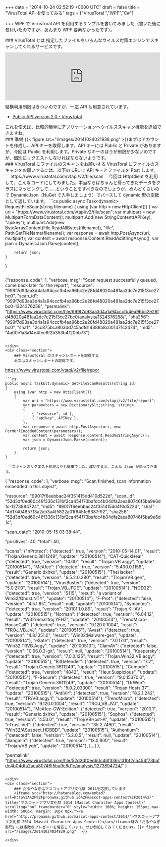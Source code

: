 
+++
date = "2014-10-24 02:52:19 +0000 UTC"
draft = false
title = "VirusTotal API を使ってみる"
tags = ["VirusToral ","WPF","C#"]

+++
WPF で VirusToral API を利用するサンプルを書いてみました（書いた後に気付いたのですが、あんまり WPF 要素なかったです）。

<div class="section">
    ### VirusTotal とは
    指定したファイルをいろんなウイルス対策エンジンでスキャンしてくれるサービスです。<iframe src="http://hatenablog.com/embed?url=https%3A%2F%2Fwww.virustotal.com%2F" title="VirusTotal - Free Online Virus, Malware and URL Scanner" scrolling="no" frameborder="0" style="width: 100%; height: 155px; max-width: 500px; margin: 10px 0px;"><a href="https://www.virustotal.com/">VirusTotal - Free Online Virus, Malware and URL Scanner</a></iframe>結構利用制限はきついのですが、一応 API も用意されています。

<ul>
<li><a href="https://www.virustotal.com/ja/documentation/public-api/">Public API version 2.0 - VirusTotal</a></li>
</ul>これを使えば、比較的簡単にアプリケーションへウイルススキャン機能を追加できますね。

</div>
<div class="section">
    ### 準備
    {{< figure src="/images/20141024021938.png"  >}}まずはアカウントを作成し、API キーを取得します。API キーには Public と Private がありますが、今回は Public を利用します。Private なキーのほうが制限が少ないのですが、個別にリクエストしなければならないようです。

</div>
<div class="section">
    ### VirusToral にファイルのスキャンをお願いする
    VirusToral にファイルのスキャンをお願いするには、以下の URL に API キーとファイルを Post します。
```
https://www.virustotal.com/vtapi/v2/file/scan
```今回は HttpClient を利用して、こんなコードにしてみました。本当ならばちゃんと帰ってきたデータをクラスにマッピングして……ということをすべきなのでしょうが、めんどくさいので DynamicJson（NuGet で入手しましょう）でパースして dynamic 型の変数として返しています。
```cs
public async Task&lt;dynamic> RequestFileScan(string filename)
{
    using (var http = new HttpClient())
    {
        var uri = "https://www.virustotal.com/vtapi/v2/file/scan";
        var multipart = new MultipartFormDataContent();
        multipart.Add(new StringContent(APIKey), "apikey");
        multipart.Add(new ByteArrayContent(File.ReadAllBytes(filename)), "file", Path.GetFileName(filename));
        var response = await http.PostAsync(uri, multipart);
        var content = await response.Content.ReadAsStringAsync();
        var json = DynamicJson.Parse(content);

        return json;
    }
}

```HttpClient の使い方、これであってるのかな……。まだ使い慣れてなくて、あんまりよく分かってません。GetAsync()、PostAsync() で簡単に非同期リクエストが投げられるのはわかりやすいのですけど、ファイルを送りたいとか、Cookie をセットしたいとか、ちょっとヒネったことをしようとするとすぐに Google 先生に泣きつかなきゃいけませんね。……僕だけですか、そうですか。Windows ストア アプリなんかではもっぱらこちらを使うようですので、慣れていきたいものです。{{< figure src="/images/20141024024314.png"  >}}ちなみに、返り値の Json の中身はこんな感じです。
```
{"response_code": 1,
 "verbose_msg": "Scan request successfully queued, come back later for the report",
 "resource": "999f7d93aa3d4a1a94cccfb4ea96bc2e28fd48020a481aa2dc7e215f3ce27bc0",
 "scan_id": "999f7d93aa3d4a1a94cccfb4ea96bc2e28fd48020a481aa2dc7e215f3ce27bc0-1324376258",
 "permalink": "https://www.virustotal.com/file/999f7d93aa3d4a1a94cccfb4ea96bc2e28fd48020a481aa2dc7e215f3ce27bc0/analysis/1324376258/",
 "sha256": "999f7d93aa3d4a1a94cccfb4ea96bc2e28fd48020a481aa2dc7e215f3ce27bc0",
 "sha1": "2cc875bca8030d745adfd14388b8c001471c2474",
 "md5": "4a00e1a3a14e4fec6f2b353b4f20bb73"}
```response_code が 1 であればとりあえず成功。verbose_msg に「スキャンしているから後でレポートを取りに来てね」というメッセージが格納されます。{{< figure src="/images/20141024023747.png"  >}}レポートは scan_id で問い合わせますので、どこかに保存しておきましょう。

</div>
<div class="section">
    ### VirusToral のスキャンレポートを取得する
    お次はスキャンレポートの取得です。
```
https://www.virustotal.com/vtapi/v2/file/repor
```さっきの要領で、この URL を叩きます。
```cs
public async Task&lt;dynamic> GetFileScanResults(string id)
{
    using (var http = new HttpClient())
    {
        var uri = "https://www.virustotal.com/vtapi/v2/file/report";
        var parameters = new Dictionary&lt;string, string>
        {
            { "resource", id },
            { "apikey", APIKey },
        };
        var response = await http.PostAsync(uri, new FormUrlEncodedContent(parameters));
        var content = await response.Content.ReadAsStringAsync();
        var json = DynamicJson.Parse(content);

        return json;
    }
}

```スキャンのリクエスト処理よりも簡単でした。成功すると、こんな Json が返ってきます。
```
{
 "response_code": 1,
 "verbose_msg": "Scan finished, scan information embedded in this object",

 "resource": "99017f6eebbac24f351415dd410d522d",
 "scan_id": "52d3df0ed60c46f336c131bf2ca454f73bafdc4b04dfa2aea80746f5ba9e6d1c-1273894724",
 "md5": "99017f6eebbac24f351415dd410d522d",
 "sha1": "4d1740485713a2ab3a4f5822a01f645fe8387f92",
 "sha256": "52d3df0ed60c46f336c131bf2ca454f73bafdc4b04dfa2aea80746f5ba9e6d1c",

 "scan_date": "2010-05-15 03:38:44",

 "positives": 40,
 "total": 40,

 "scans": {"nProtect": {"detected": true, "version": "2010-05-14.01", "result": "Trojan.Generic.3611249", "update": "20100514"},
           "CAT-QuickHeal": {"detected": true, "version": "10.00", "result": "Trojan.VB.acgy", "update": "20100514"},
           "McAfee": {"detected": true, "version": "5.400.0.1158", "result": "Generic.dx!rkx", "update": "20100515"},
           "TheHacker": {"detected": true, "version": "6.5.2.0.280", "result": "Trojan/VB.gen", "update": "20100514"},
           "VirusBuster": {"detected": true, "version": "5.0.27.0", "result": "Trojan.VB.JFDE", "update": "20100514"},
           "NOD32": {"detected": true, "version": "5115", "result": "a variant of Win32/Qhost.NTY", "update": "20100514"},
           "F-Prot": {"detected": false, "version": "4.5.1.85", "result": null, "update": "20100514"},
           "Symantec": {"detected": true, "version": "20101.1.0.89", "result": "Trojan.KillAV", "update": "20100515"},
           "Norman": {"detected": true, "version": "6.04.12", "result": "W32/Smalltroj.YFHZ", "update": "20100514"},
           "TrendMicro-HouseCall": {"detected": true, "version": "9.120.0.1004", "result": "TROJ_VB.JVJ", "update": "20100515"},
           "Avast": {"detected": true, "version": "4.8.1351.0", "result": "Win32:Malware-gen", "update": "20100514"},
           "eSafe": {"detected": true, "version": "7.0.17.0", "result": "Win32.TRVB.Acgy", "update": "20100513"},
           "ClamAV": {"detected": false, "version": "0.96.0.3-git", "result": null, "update": "20100514"},
           "Kaspersky": {"detected": true, "version": "7.0.0.125", "result": "Trojan.Win32.VB.acgy", "update": "20100515"},
           "BitDefender": {"detected": true, "version": "7.2", "result": "Trojan.Generic.3611249", "update": "20100515"},
           "Comodo": {"detected": true, "version": "4842", "result": "Heur.Suspicious", "update": "20100515"},
           "F-Secure": {"detected": true, "version": "9.0.15370.0", "result": "Trojan.Generic.3611249", "update": "20100514"},
           "DrWeb": {"detected": true, "version": "5.0.2.03300", "result": "Trojan.Hosts.37", "update": "20100515"},
           "AntiVir": {"detected": true, "version": "8.2.1.242", "result": "TR/VB.acgy.1", "update": "20100514"},
           "TrendMicro": {"detected": true, "version": "9.120.0.1004", "result": "TROJ_VB.JVJ", "update": "20100514"},
           "McAfee-GW-Edition": {"detected": true, "version": "2010.1", "result": "Generic.dx!rkx", "update": "20100515"},
           "Sophos": {"detected": true, "version": "4.53.0", "result": "Troj/VBHost-A", "update": "20100515"},
           "eTrust-Vet": {"detected": true, "version": "35.2.7490", "result": "Win32/ASuspect.HDBBD", "update": "20100515"},
           "Authentium": {"detected": false, "version": "5.2.0.5", "result": null, "update": "20100514"},
           "Jiangmin": {"detected": true, "version": "13.0.900", "result": "Trojan/VB.yqh", "update": "20100514"}, [...] },

 "permalink": "https://www.virustotal.com/file/52d3df0ed60c46f336c131bf2ca454f73bafdc4b04dfa2aea80746f5ba9e6d1c/analysis/1273894724/"
}
```permalink はレポートページの URL です。こういうページですな。{{< figure src="/images/20141024025040.png"  >}}total はスキャンに利用したウイルス対策エンジンの数、positives はそのなかで指定したファイルがマルウェアだと答えた（陽性）エンジンの数です。ウイルス対策エンジンのバージョンや、検知したウイルスを彼らが何と呼んでいるかも取得できますね。{{< figure src="/images/20141024023722.png"  >}}ウイルススキャンをリクエストしてレポートが出来上がるまでには少し時間がかかるので、気を付けましょう。まだレポートができあがっていない場合は、「おとといこいや（意訳）」という verbose_msg がいただけます（response_code は -2 かな）。{{< figure src="/images/20141024024537.png"  >}}あとは適当にデータバインディングして、それっぽく UI を作ってください。簡単ですけど、今日はこの辺で。

</div>
<div class="section">
    ### だるやなぎはマスコットアプリ文化祭 2014を応援しています
    <iframe src="http://hatenablog.com/embed?url=http%3A%2F%2Fpronama.github.io%2Fmascot-apps-contest%2F2014%2F" title="マスコットアプリ文化祭 2014 (Mascot Character Apps Contest)" scrolling="no" frameborder="0" style="width: 100%; height: 155px; max-width: 500px; margin: 10px 0px;"><a href="http://pronama.github.io/mascot-apps-contest/2014/">マスコットアプリ文化祭 2014 (Mascot Character Apps Contest)</a></iframe>謎の「だるやなぎ部門」には素敵なプレゼントを用意しています。ぜひ参加してみてくださいね。{{< figure src="/images/20141024024829.png"  >}}

</div>

